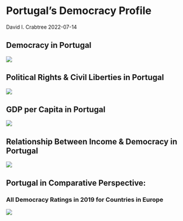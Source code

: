 Portugal’s Democracy Profile
================
David I. Crabtree
2022-07-14

## Democracy in Portugal

![](C:\Users\David\Desktop\PROGRA~1\FILESA~1\DEMOCR~1\reports\PORTUG~1/figure-gfm/Demscore-1.png)<!-- -->

## Political Rights & Civil Liberties in Portugal

![](C:\Users\David\Desktop\PROGRA~1\FILESA~1\DEMOCR~1\reports\PORTUG~1/figure-gfm/Political%20Rights%20&%20Civil%20Libs-1.png)<!-- -->

## GDP per Capita in Portugal

![](C:\Users\David\Desktop\PROGRA~1\FILESA~1\DEMOCR~1\reports\PORTUG~1/figure-gfm/GDP%20per%20Capita-1.png)<!-- -->

## Relationship Between Income & Democracy in Portugal

![](C:\Users\David\Desktop\PROGRA~1\FILESA~1\DEMOCR~1\reports\PORTUG~1/figure-gfm/Income%20&%20Dem-1.png)<!-- -->

## Portugal in Comparative Perspective:

### All Democracy Ratings in 2019 for Countries in Europe

![](C:\Users\David\Desktop\PROGRA~1\FILESA~1\DEMOCR~1\reports\PORTUG~1/figure-gfm/Democracy%20in%20Comparative%20Perspective-1.png)<!-- -->
